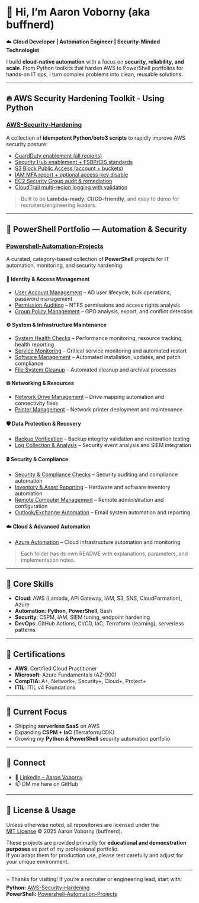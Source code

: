 # 👋 Hi, I’m Aaron Voborny (aka **buffnerd**)

☁️ **Cloud Developer | Automation Engineer | Security-Minded Technologist**  

I build **cloud-native automation** with a focus on **security, reliability, and scale**. From Python toolkits that harden AWS to PowerShell portfolios for hands-on IT ops, I turn complex problems into clean, reusable solutions.

---

## 🔥 AWS Security Hardening Toolkit - Using Python
### [AWS-Security-Hardening](https://github.com/buffnerd/AWS-Security-Hardening)
A collection of **idempotent Python/boto3 scripts** to rapidly improve AWS security posture:

- [GuardDuty enablement (all regions)](https://github.com/buffnerd/AWS-Security-Hardening/blob/main/docs/tools/guardduty.md)  
- [Security Hub enablement + FSBP/CIS standards](https://github.com/buffnerd/AWS-Security-Hardening/blob/main/docs/tools/securityhub.md)  
- [S3 Block Public Access (account + buckets)](https://github.com/buffnerd/AWS-Security-Hardening/blob/main/docs/tools/s3_bpa.md)  
- [IAM MFA report + optional access-key disable](https://github.com/buffnerd/AWS-Security-Hardening/blob/main/docs/tools/iam_mfa.md)  
- [EC2 Security Group audit & remediation](https://github.com/buffnerd/AWS-Security-Hardening/blob/main/docs/tools/sg_audit.md)  
- [CloudTrail multi-region logging with validation](https://github.com/buffnerd/AWS-Security-Hardening/blob/main/docs/tools/cloudtrail.md)  

> Built to be **Lambda-ready**, **CI/CD-friendly**, and easy to demo for recruiters/engineering leaders.

---

## 🧰 PowerShell Portfolio — Automation & Security
### [Powershell-Automation-Projects](https://github.com/buffnerd/Powershell-Automation-Projects)  
A curated, category-based collection of **PowerShell** projects for IT automation, monitoring, and security hardening:

#### 🔐 Identity & Access Management
- [User Account Management](https://github.com/buffnerd/Powershell-Automation-Projects/blob/master/Identity-Access-Management/UserAccountManagement) – AD user lifecycle, bulk operations, password management  
- [Permission Auditing](https://github.com/buffnerd/Powershell-Automation-Projects/blob/master/Identity-Access-Management/PermissionAuditing) – NTFS permissions and access rights analysis  
- [Group Policy Management](https://github.com/buffnerd/Powershell-Automation-Projects/blob/master/Identity-Access-Management/GroupPolicyManagement) – GPO analysis, export, and conflict detection  

#### ⚙️ System & Infrastructure Maintenance
- [System Health Checks](https://github.com/buffnerd/Powershell-Automation-Projects/blob/master/System-Infrastructure-Maintenance/SystemHealthChecks) – Performance monitoring, resource tracking, health reporting  
- [Service Monitoring](https://github.com/buffnerd/Powershell-Automation-Projects/blob/master/System-Infrastructure-Maintenance/ServiceMonitoring) – Critical service monitoring and automated restart  
- [Software Management](https://github.com/buffnerd/Powershell-Automation-Projects/blob/master/System-Infrastructure-Maintenance/SoftwareManagement) – Automated installation, updates, and patch compliance  
- [File System Cleanup](https://github.com/buffnerd/Powershell-Automation-Projects/blob/master/System-Infrastructure-Maintenance/FileSystemCleanup) – Automated cleanup and archival processes  

#### 🌐 Networking & Resources
- [Network Drive Management](https://github.com/buffnerd/Powershell-Automation-Projects/blob/master/Networking-Resources/NetworkDriveManagement) – Drive mapping automation and connectivity fixes  
- [Printer Management](https://github.com/buffnerd/Powershell-Automation-Projects/blob/master/Networking-Resources/PrinterManagement) – Network printer deployment and maintenance  

#### 🛡️ Data Protection & Recovery
- [Backup Verification](https://github.com/buffnerd/Powershell-Automation-Projects/blob/master/Data-Protection-Recovery/BackupVerification) – Backup integrity validation and restoration testing  
- [Log Collection & Analysis](https://github.com/buffnerd/Powershell-Automation-Projects/blob/master/Data-Protection-Recovery/LogCollectionAnalysis) – Security event analysis and SIEM integration  

#### 🔒 Security & Compliance
- [Security & Compliance Checks](https://github.com/buffnerd/Powershell-Automation-Projects/blob/master/Security-Compliance/SecurityComplianceChecks) – Security auditing and compliance automation  
- [Inventory & Asset Reporting](https://github.com/buffnerd/Powershell-Automation-Projects/blob/master/Security-Compliance/InventoryAssetReporting) – Hardware and software inventory automation  
- [Remote Computer Management](https://github.com/buffnerd/Powershell-Automation-Projects/blob/master/Security-Compliance/RemoteComputerManagement) – Remote administration and configuration  
- [Outlook/Exchange Automation](https://github.com/buffnerd/Powershell-Automation-Projects/blob/master/Security-Compliance/OutlookExchangeAutomation) – Email system automation and reporting  

#### ☁️ Cloud & Advanced Automation
- [Azure Automation](https://github.com/buffnerd/Powershell-Automation-Projects/blob/master/categories/AzureAutomation) – Cloud infrastructure automation and monitoring  

> Each folder has its own README with explanations, parameters, and implementation notes.

---

## 🔧 Core Skills
- **Cloud**: AWS (Lambda, API Gateway, IAM, S3, SNS, CloudFormation), Azure  
- **Automation**: **Python**, **PowerShell**, Bash  
- **Security**: CSPM, IAM, SIEM tuning, endpoint hardening  
- **DevOps**: GitHub Actions, CI/CD, IaC; Terraform (learning), serverless patterns  

---

## 📜 Certifications
- **AWS**: Certified Cloud Practitioner  
- **Microsoft**: Azure Fundamentals (AZ-900)  
- **CompTIA**: A+, Network+, Security+, Cloud+, Project+  
- **ITIL**: ITIL v4 Foundations  

---

## 🚀 Current Focus
- Shipping **serverless SaaS** on AWS  
- Expanding **CSPM + IaC** (Terraform/CDK)  
- Growing my **Python & PowerShell** security automation portfolio  

---

## 🤳 Connect
- 💼 [LinkedIn – Aaron Voborny](https://www.linkedin.com/in/aaronvoborny)  
- 📫 DM me here on GitHub  

---

## 📄 License & Usage

Unless otherwise noted, all repositories are licensed under the  
[MIT License](https://opensource.org/licenses/MIT) © 2025 Aaron Voborny (buffnerd).  

These projects are provided primarily for **educational and demonstration purposes** as part of my professional portfolio.  
If you adapt them for production use, please test carefully and adjust for your unique environment.

---

⭐ Thanks for visiting! If you’re a recruiter or engineering lead, start with:  
**Python:** [AWS-Security-Hardening](https://github.com/buffnerd/AWS-Security-Hardening)  
**PowerShell:** [Powershell-Automation-Projects](https://github.com/buffnerd/Powershell-Automation-Projects)  


<!---
buffnerd/buffnerd is a ✨ special ✨ repository because its `README.md` (this file) appears on your GitHub profile.
You can click the Preview link to take a look at your changes.
--->
